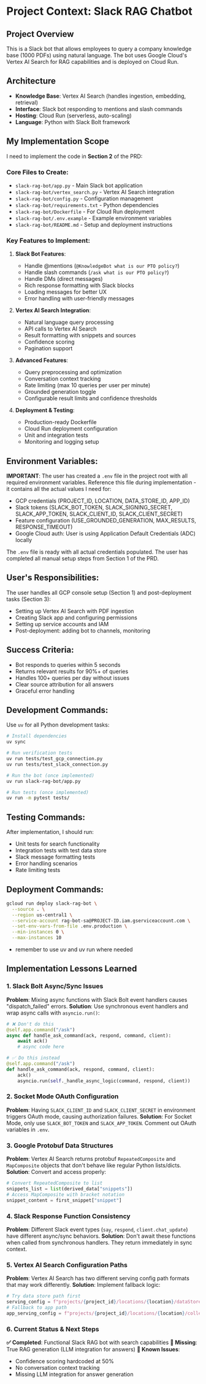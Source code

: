 # Project Context: Slack RAG Chatbot

## Project Overview
This is a Slack bot that allows employees to query a company knowledge base (1000 PDFs) using natural language. The bot uses Google Cloud's Vertex AI Search for RAG capabilities and is deployed on Cloud Run.

## Architecture
- **Knowledge Base**: Vertex AI Search (handles ingestion, embedding, retrieval)
- **Interface**: Slack bot responding to mentions and slash commands  
- **Hosting**: Cloud Run (serverless, auto-scaling)
- **Language**: Python with Slack Bolt framework

## My Implementation Scope
I need to implement the code in **Section 2** of the PRD:

### Core Files to Create:
- `slack-rag-bot/app.py` - Main Slack bot application
- `slack-rag-bot/vertex_search.py` - Vertex AI Search integration
- `slack-rag-bot/config.py` - Configuration management
- `slack-rag-bot/requirements.txt` - Python dependencies
- `slack-rag-bot/Dockerfile` - For Cloud Run deployment
- `slack-rag-bot/.env.example` - Example environment variables
- `slack-rag-bot/README.md` - Setup and deployment instructions

### Key Features to Implement:
1. **Slack Bot Features**:
   - Handle @mentions (`@KnowledgeBot what is our PTO policy?`)
   - Handle slash commands (`/ask what is our PTO policy?`)
   - Handle DMs (direct messages)
   - Rich response formatting with Slack blocks
   - Loading messages for better UX
   - Error handling with user-friendly messages

2. **Vertex AI Search Integration**:
   - Natural language query processing
   - API calls to Vertex AI Search
   - Result formatting with snippets and sources
   - Confidence scoring
   - Pagination support

3. **Advanced Features**:
   - Query preprocessing and optimization
   - Conversation context tracking
   - Rate limiting (max 10 queries per user per minute)
   - Grounded generation toggle
   - Configurable result limits and confidence thresholds

4. **Deployment & Testing**:
   - Production-ready Dockerfile
   - Cloud Run deployment configuration
   - Unit and integration tests
   - Monitoring and logging setup

## Environment Variables:
**IMPORTANT**: The user has created a `.env` file in the project root with all required environment variables. Reference this file during implementation - it contains all the actual values I need for:
- GCP credentials (PROJECT_ID, LOCATION, DATA_STORE_ID, APP_ID)
- Slack tokens (SLACK_BOT_TOKEN, SLACK_SIGNING_SECRET, SLACK_APP_TOKEN, SLACK_CLIENT_ID, SLACK_CLIENT_SECRET) 
- Feature configuration (USE_GROUNDED_GENERATION, MAX_RESULTS, RESPONSE_TIMEOUT)
- Google Cloud auth: User is using Application Default Credentials (ADC) locally

The `.env` file is ready with all actual credentials populated. The user has completed all manual setup steps from Section 1 of the PRD.

## User's Responsibilities:
The user handles all GCP console setup (Section 1) and post-deployment tasks (Section 3):
- Setting up Vertex AI Search with PDF ingestion
- Creating Slack app and configuring permissions
- Setting up service accounts and IAM
- Post-deployment: adding bot to channels, monitoring

## Success Criteria:
- Bot responds to queries within 5 seconds
- Returns relevant results for 90%+ of queries  
- Handles 100+ queries per day without issues
- Clear source attribution for all answers
- Graceful error handling

## Development Commands:
Use `uv` for all Python development tasks:

```bash
# Install dependencies
uv sync

# Run verification tests
uv run tests/test_gcp_connection.py
uv run tests/test_slack_connection.py

# Run the bot (once implemented)
uv run slack-rag-bot/app.py

# Run tests (once implemented)
uv run -m pytest tests/
```

## Testing Commands:
After implementation, I should run:
- Unit tests for search functionality
- Integration tests with test data store
- Slack message formatting tests
- Error handling scenarios
- Rate limiting tests

## Deployment Commands:
```bash
gcloud run deploy slack-rag-bot \
  --source . \
  --region us-central1 \
  --service-account rag-bot-sa@PROJECT-ID.iam.gserviceaccount.com \
  --set-env-vars-from-file .env.production \
  --min-instances 0 \
  --max-instances 10
```
- remember to use uv and uv run where needed

## Implementation Lessons Learned

### 1. Slack Bolt Async/Sync Issues
**Problem**: Mixing async functions with Slack Bolt event handlers causes "dispatch_failed" errors.
**Solution**: Use synchronous event handlers and wrap async calls with `asyncio.run()`:
```python
# ❌ Don't do this
@self.app.command("/ask")
async def handle_ask_command(ack, respond, command, client):
    await ack()
    # async code here

# ✅ Do this instead
@self.app.command("/ask")
def handle_ask_command(ack, respond, command, client):
    ack()
    asyncio.run(self._handle_async_logic(command, respond, client))
```

### 2. Socket Mode OAuth Configuration
**Problem**: Having `SLACK_CLIENT_ID` and `SLACK_CLIENT_SECRET` in environment triggers OAuth mode, causing authorization failures.
**Solution**: For Socket Mode, only use `SLACK_BOT_TOKEN` and `SLACK_APP_TOKEN`. Comment out OAuth variables in `.env`.

### 3. Google Protobuf Data Structures
**Problem**: Vertex AI Search returns protobuf `RepeatedComposite` and `MapComposite` objects that don't behave like regular Python lists/dicts.
**Solution**: Convert and access properly:
```python
# Convert RepeatedComposite to list
snippets_list = list(derived_data["snippets"])
# Access MapComposite with bracket notation
snippet_content = first_snippet["snippet"]
```

### 4. Slack Response Function Consistency
**Problem**: Different Slack event types (`say`, `respond`, `client.chat_update`) have different async/sync behaviors.
**Solution**: Don't await these functions when called from synchronous handlers. They return immediately in sync context.

### 5. Vertex AI Search Configuration Paths
**Problem**: Vertex AI Search has two different serving config path formats that may work differently.
**Solution**: Implement fallback logic:
```python
# Try data store path first
serving_config = f"projects/{project_id}/locations/{location}/dataStores/{data_store_id}/servingConfigs/default_config"
# Fallback to app path
app_serving_config = f"projects/{project_id}/locations/{location}/collections/default_collection/engines/{app_id}/servingConfigs/default_config"
```

### 6. Current Status & Next Steps
**✅ Completed**: Functional Slack RAG bot with search capabilities
**🔄 Missing**: True RAG generation (LLM integration for answers)
**🐛 Known Issues**: 
- Confidence scoring hardcoded at 50%
- No conversation context tracking
- Missing LLM integration for answer generation